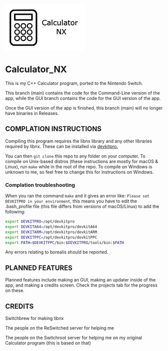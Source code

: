 ![Icon photo for Calculator_NX](Calculator_NX.jpg)

# Calculator_NX
This is my C++ Calculator program, ported to the Nintendo Switch.

This branch (main) contains the code for the Command-Line version of the app, while the GUI branch contains the code for the GUI version of the app.

Once the GUI version of the app is finished, this branch (main) will no longer have binaries in Releases.

## COMPLATION INSTRUCTIONS

Compiling this program requires the libnx library and any other libraries required by libnx. These can be installed via [devkitpro.](https://devkitpro.org/wiki/Getting_Started)

You can then `git clone` this repo to any folder on your computer. To compile on Unix-based distros (these instructions are mostly for macOS & Linux), run `make` while in the root of the repo. To compile on Windows is unknown to me, so feel free to change this for instructions on Windows.

### Complation troubleshooting

When you ran the command `make` and it gives an error like: `Please set DEVKITPRO in your environment`, this means you have to edit the .bash_profile file (this file differs from versions of macOS/Linux) to add the following:
```bash
export DEVKITPRO=/opt/devkitpro
export DEVKITA64=/opt/devkitpro/devkitA64
export DEVKITARM=/opt/devkitpro/devkitARM
export DEVKITPPC=/opt/devkitpro/devkitPPC
export PATH=$DEVKITPPC/bin:$DEVKITPRO/tools/bin:$PATH
```

Any errors relating to borealis should be reported.

## PLANNED FEATURES

Planned features include making an GUI, making an updater inside of the app, and making a credits screen. Check the projects tab for the progress on these.

## CREDITS

Switchbrew for making libnx

The people on the ReSwitched server for helping me

The people on the Switchroot server for helping me on my original Calculator program (this is based on that)
